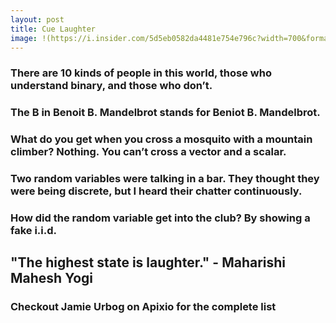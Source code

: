 ```yaml
---
layout: post
title: Cue Laughter
image: !(https://i.insider.com/5d5eb0582da4481e754e796c?width=700&format=jpeg&auto=webp)
---
```


### There are 10 kinds of people in this world, those who understand binary, and those who don’t.


### The B in Benoit B. Mandelbrot stands for Beniot B. Mandelbrot.


### What do you get when you cross a mosquito with a mountain climber? Nothing. You can’t cross a vector and a scalar.


### Two random variables were talking in a bar. They thought they were being discrete, but I heard their chatter continuously.


### How did the random variable get into the club? By showing a fake i.i.d.


## "The highest state is laughter." - Maharishi Mahesh Yogi


### Checkout Jamie Urbog on Apixio for the complete list

